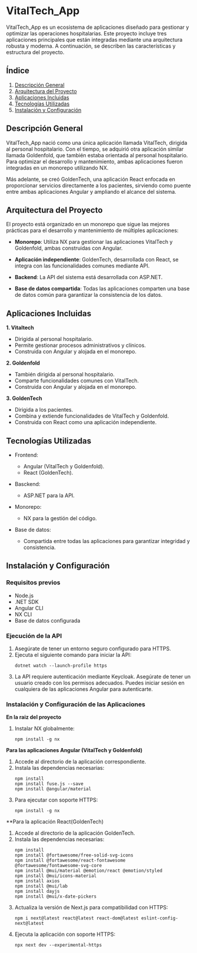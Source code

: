 # VitalTech_App

VitalTech_App es un ecosistema de aplicaciones diseñado para gestionar y optimizar las operaciones hospitalarias. Este proyecto incluye tres aplicaciones principales que están integradas mediante una arquitectura robusta y moderna. A continuación, se describen las características y estructura del proyecto.

## Índice
1. [Descripción General](#id1)
2. [Arquitectura del Proyecto](#id2)
3. [Aplicaciones Incluidas](#id3)
4. [Tecnologías Utilizadas](#id4)
5. [Instalación y Configuración](#id5)



    
## Descripción General
<div id='id1' />
VitalTech_App nació como una única aplicación llamada VitalTech, dirigida al personal hospitalario. Con el tiempo, se adquirió otra aplicación similar llamada Goldenfold, que también estaba orientada al personal hospitalario. Para optimizar el desarrollo y mantenimiento, ambas aplicaciones fueron integradas en un monorepo utilizando NX.

Más adelante, se creó GoldenTech, una aplicación React enfocada en proporcionar servicios directamente a los pacientes, sirviendo como puente entre ambas aplicaciones Angular y ampliando el alcance del sistema.

## Arquitectura del Proyecto
<div id='id2' />
El proyecto está organizado en un monorepo que sigue las mejores prácticas para el desarrollo y mantenimiento de múltiples aplicaciones:

- **Monorepo**: Utiliza NX para gestionar las aplicaciones VitalTech y Goldenfold, ambas construidas con Angular.

- **Aplicación independiente**: GoldenTech, desarrollada con React, se integra con las funcionalidades comunes mediante API.

- **Backend**: La API del sistema está desarrollada con ASP.NET.

- **Base de datos compartida**: Todas las aplicaciones comparten una base de datos común para garantizar la consistencia de los datos.

## Aplicaciones Incluidas
<div id='id3' />
    
**1. Vitaltech**
- Dirigida al personal hospitalario.
- Permite gestionar procesos administrativos y clínicos.
- Construida con Angular y alojada en el monorepo.

**2. Goldenfold**
- También dirigida al personal hospitalario.
- Comparte funcionalidades comunes con VitalTech.
- Construida con Angular y alojada en el monorepo.

**3. GoldenTech**
- Dirigida a los pacientes.
- Combina y extiende funcionalidades de VitalTech y Goldenfold.
- Construida con React como una aplicación independiente.


## Tecnologías Utilizadas
<div id='id4' />

- Frontend:
  - Angular (VitalTech y Goldenfold).
  - React (GoldenTech).

- Basckend:
  - ASP.NET para la API.

- Monorepo:
  - NX para la gestión del código.

- Base de datos:
  - Compartida entre todas las aplicaciones para garantizar integridad y consistencia.

## Instalación y Configuración
<div id='id5' />
    
### Requisitos previos
- Node.js
- .NET SDK
- Angular CLI
- NX CLI
- Base de datos configurada

### Ejecución de la API
1. Asegúrate de tener un entorno seguro configurado para HTTPS.
2. Ejecuta el siguiente comando para iniciar la API:
    ```plaintext
    dotnet watch --launch-profile https
    ````
3. La API requiere autenticación mediante Keycloak. Asegúrate de tener un usuario creado con los permisos adecuados. Puedes iniciar sesión en cualquiera de las aplicaciones Angular para autenticarte.

### Instalación y Configuración de las Aplicaciones

**En la raiz del proyecto**
1. Instalar NX globalmente:
    ```plaintext
    npm install -g nx
    ```

**Para las aplicaciones Angular (VitalTech y Goldenfold)**
1. Accede al directorio de la aplicación correspondiente.
2. Instala las dependencias necesarias:
   ```plaintext
   npm install
   npm install fuse.js --save
   npm install @angular/material
   ```
3. Para ejecutar con soporte HTTPS:
   ```plaintext
   npm install -g nx
   ```   

**Para la aplicación React(GoldenTech)
1. Accede al directorio de la aplicación GoldenTech.
2. Instala las dependencias necesarias:
   ```plaintext
   npm install
   npm install @fortawesome/free-solid-svg-icons
   npm install @fortawesome/react-fontawesome @fortawesome/fontawesome-svg-core
   npm install @mui/material @emotion/react @emotion/styled
   npm install @mui/icons-material
   npm install axios
   npm install @mui/lab
   npm install dayjs
   npm install @mui/x-date-pickers
   ```
3. Actualiza la versión de Next.js para compatibilidad con HTTPS:
    ```plaintext
    npm i next@latest react@latest react-dom@latest eslint-config-next@latest
    ```
4. Ejecuta la aplicación con soporte HTTPS:
   ```plaintext
   npx next dev --experimental-https
   ```
